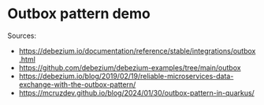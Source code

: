 # Outbox pattern demo

Sources:
- https://debezium.io/documentation/reference/stable/integrations/outbox.html
- https://github.com/debezium/debezium-examples/tree/main/outbox
- https://debezium.io/blog/2019/02/19/reliable-microservices-data-exchange-with-the-outbox-pattern/
- https://mcruzdev.github.io/blog/2024/01/30/outbox-pattern-in-quarkus/